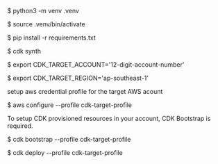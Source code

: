 $ python3 -m venv .venv

$ source .venv/bin/activate

$ pip install -r requirements.txt

$ cdk synth

$ export CDK_TARGET_ACCOUNT='12-digit-account-number'

$ export CDK_TARGET_REGION='ap-southeast-1'

setup aws credential profile for the target AWS acount

$ aws configure --profile cdk-target-profile

To setup CDK provisioned resources in your account, CDK Bootstrap is required.

$ cdk bootstrap --profile cdk-target-profile

$ cdk deploy --profile cdk-target-profile
